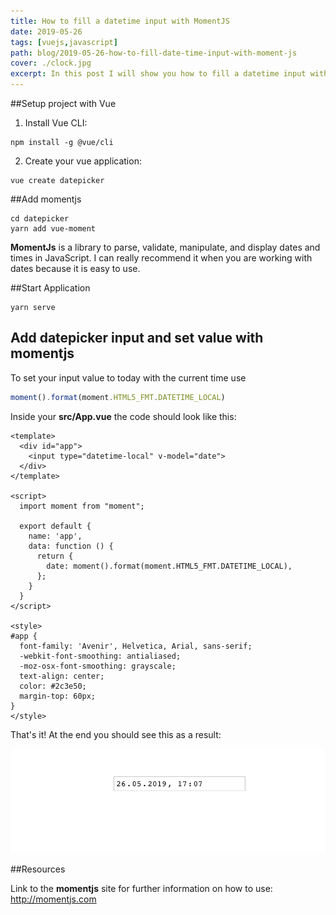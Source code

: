 ```yaml
---
title: How to fill a datetime input with MomentJS
date: 2019-05-26
tags: [vuejs,javascript]
path: blog/2019-05-26-how-to-fill-date-time-input-with-moment-js
cover: ./clock.jpg
excerpt: In this post I will show you how to fill a datetime input with MomentJS
---
```

##Setup project with Vue

1. Install Vue CLI:

```
npm install -g @vue/cli
```

2. Create your vue application:

```
vue create datepicker
```

##Add momentjs

```
cd datepicker
yarn add vue-moment
```
**MomentJs** is a library to parse, validate, manipulate, and display dates and times in JavaScript.
I can really recommend it when you are working with dates because it is easy to use.

##Start Application

```
yarn serve
```

## Add datepicker input and set value with momentjs

To set your input value to today with the current time use 

```javascript
moment().format(moment.HTML5_FMT.DATETIME_LOCAL)
```

Inside your **src/App.vue** the code should look like this:

```vuejs
<template>
  <div id="app">
    <input type="datetime-local" v-model="date">
  </div>
</template>

<script>
  import moment from "moment";

  export default {
    name: 'app',
    data: function () {
      return {
        date: moment().format(moment.HTML5_FMT.DATETIME_LOCAL),
      };
    }
  }
</script>

<style>
#app {
  font-family: 'Avenir', Helvetica, Arial, sans-serif;
  -webkit-font-smoothing: antialiased;
  -moz-osx-font-smoothing: grayscale;
  text-align: center;
  color: #2c3e50;
  margin-top: 60px;
}
</style>
```

That's it! At the end you should see this as a result:

 ![result](./result.png)
 
 
 ##Resources
 
 Link to the **momentjs** site for further information on how to use: 
 http://momentjs.com

   
   

    


    
    
    
    
   

   

